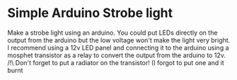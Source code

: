 # Simple Arduino Strobe light
Make a strobe light using an arduino. You could put LEDs directly on the output from the arduino but the low voltage won't make the light very bright. I recommend using a 12v LED panel and connecting it to the arduino using a mosphet transistor as a relay to convert the output from the arduino to 12v. 
/!\ Don't forget to put a radiator on the transistor! (I forgot to put one and it burnt 

